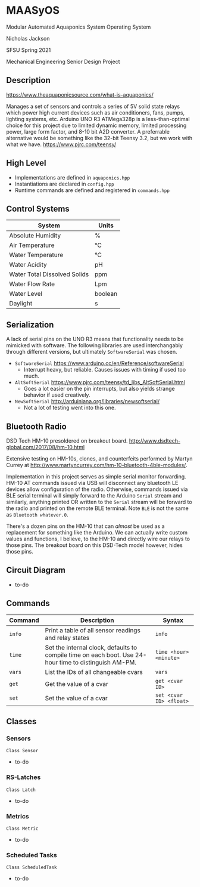 # MAASyOS
Modular Automated Aquaponics System Operating System

Nicholas Jackson

SFSU Spring 2021

Mechanical Engineering Senior Design Project

## Description
https://www.theaquaponicsource.com/what-is-aquaponics/

Manages a set of sensors and controls a series of 5V solid state relays which power high current devices such as air conditioners, fans, pumps, lighting systems, etc. Arduino UNO R3 ATMega328p is a less-than-optimal choice for this project due to limited dynamic memory, limited processing power, large form factor, and 8-10 bit A2D converter. A preferrable alternative would be something like the 32-bit Teensy 3.2, but we work with what we have. https://www.pjrc.com/teensy/

## High Level
- Implementations are defined in `aquaponics.hpp`
- Instantiations are declared in `config.hpp`
- Runtime commands are defined and registered in `commands.hpp`

## Control Systems
| System | Units |
| --- | --- |
| Absolute Humidity | % |
| Air Temperature | °C |
| Water Temperature | °C |
| Water Acidity | pH |
| Water Total Dissolved Solids | ppm |
| Water Flow Rate | Lpm |
| Water Level | boolean |
| Daylight | s |

## Serialization
A lack of serial pins on the UNO R3 means that functionality needs to be mimicked with software. The following libraries are used interchangably through different versions, but ultimately `SoftwareSerial` was chosen.
- `SoftwareSerial` https://www.arduino.cc/en/Reference/softwareSerial
  - Interrupt heavy, but reliable. Causes issues with timing if used too much.
- `AltSoftSerial` https://www.pjrc.com/teensy/td_libs_AltSoftSerial.html
  - Goes a lot easier on the pin interrupts, but also yields strange behavior if used creatively.
- `NewSoftSerial` http://arduiniana.org/libraries/newsoftserial/
  - Not a lot of testing went into this one.

## Bluetooth Radio
DSD Tech HM-10 presoldered on breakout board. http://www.dsdtech-global.com/2017/08/hm-10.html

Extensive testing on HM-10s, clones, and counterfeits performed by Martyn Currey at http://www.martyncurrey.com/hm-10-bluetooth-4ble-modules/.

Implementation in this project serves as simple serial monitor forwarding. HM-10 AT commands issued via USB will disconnect any bluetooth LE devices allow configuration of the radio. Otherwise, commands issued via BLE serial terminal will simply forward to the Arduino `Serial` stream and similarly, anything printed OR written to the `Serial` stream will be forward to the radio and printed on the remote BLE terminal. Note `BLE` is not the same as `Bluetooth whatever.0`.

There's a dozen pins on the HM-10 that can *almost* be used as a replacement for something like the Arduino. We can actually write custom values and functions, I believe, to the HM-10 and directly wire our relays to those pins. The breakout board on this DSD-Tech model however, hides those pins.

## Circuit Diagram
- to-do

## Commands

| Command | Description | Syntax |
| :--- | --- | --- |
| `info` | Print a table of all sensor readings and relay states | `info` |
| `time` | Set the internal clock, defaults to compile time on each boot. Use 24-hour time to distinguish AM-PM. | `time <hour> <minute>` |
| `vars` | List the IDs of all changeable cvars | `vars` |
| `get` | Get the value of a cvar | `get <cvar ID>` |
| `set` | Set the value of a cvar | `set <cvar ID> <float>` |

## Classes
### Sensors
`Class Sensor`
- to-do
### RS-Latches
`Class Latch`
- to-do
### Metrics
`Class Metric`
- to-do
### Scheduled Tasks
`Class ScheduledTask`
- to-do
